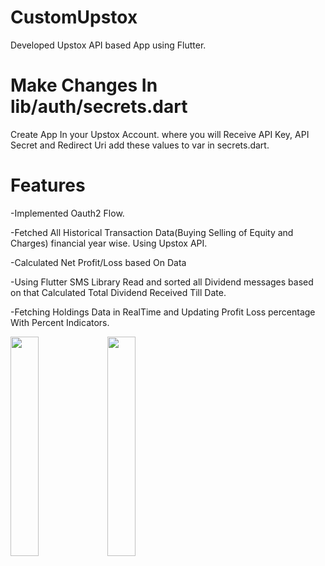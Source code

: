 # CustomUpstox
Developed Upstox API based App using Flutter.

# Make Changes In lib/auth/secrets.dart

Create App In your Upstox Account. where you will Receive API Key, API Secret and Redirect Uri add these values to var in secrets.dart.

# Features
-Implemented Oauth2 Flow.

-Fetched All Historical Transaction Data(Buying Selling of Equity and Charges) financial year wise. Using Upstox API.

-Calculated Net Profit/Loss based On Data

-Using Flutter SMS Library Read and sorted all Dividend messages based on that Calculated Total Dividend Received Till Date.

-Fetching Holdings Data in RealTime and Updating Profit Loss percentage With Percent Indicators.

<img src="https://github.com/Uditchavan39/CustomUpstox/assets/59533381/1e311cf0-574f-458e-92a4-dbbff44fc2a2" width=30% height=30%>
<img src="https://github.com/Uditchavan39/CustomUpstox/assets/59533381/a5a17c0c-1102-412a-a5d5-976f3b22279a" width=30% height=30%>
